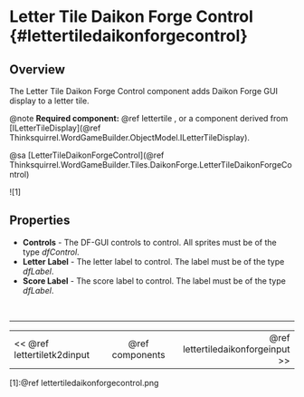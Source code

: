 Letter Tile Daikon Forge Control {#lettertiledaikonforgecontrol}
===

## Overview
The Letter Tile Daikon Forge Control component adds Daikon Forge GUI display to a letter tile.

@note **Required component:** @ref lettertile , or a component derived from [ILetterTileDisplay](@ref Thinksquirrel.WordGameBuilder.ObjectModel.ILetterTileDisplay).

@sa [LetterTileDaikonForgeControl](@ref Thinksquirrel.WordGameBuilder.Tiles.DaikonForge.LetterTileDaikonForgeControl)

![1]

## Properties

- **Controls** - The DF-GUI controls to control. All sprites must be of the type *dfControl*.
- **Letter Label** - The letter label to control. The label must be of the type *dfLabel*.
- **Score Label** - The score label to control. The label must be of the type *dfLabel*.

<br>

---
<table width=80% align=center><tr>
<td width=33% align=left><< @ref lettertiletk2dinput</td>
<td width=34% align=center>@ref components</td>
<td width=33% align=right>@ref lettertiledaikonforgeinput >></td>
</tr></table>

[1]:@ref lettertiledaikonforgecontrol.png